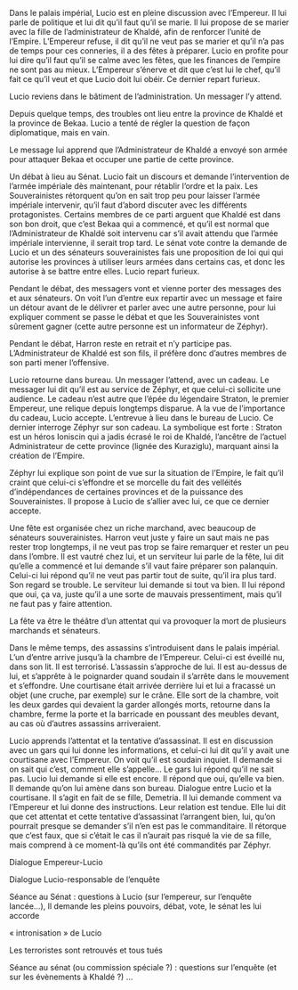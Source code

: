 Dans le palais impérial, Lucio est en pleine discussion avec l’Empereur. Il lui parle de politique et lui dit qu’il faut qu’il se marie. Il lui propose de se marier avec la fille de l’administrateur de Khaldé, afin de renforcer l’unité de l’Empire. L’Empereur refuse, il dit qu’il ne veut pas se marier et qu’il n’a pas de temps pour ces conneries, il a des fêtes à préparer. Lucio en profite pour lui dire qu’il faut qu’il se calme avec les fêtes, que les finances de l’empire ne sont pas au mieux. L’Empereur s’énerve et dit que c’est lui le chef, qu’il fait ce qu’il veut et que Lucio doit lui obéir. Ce dernier repart furieux.

Lucio reviens dans le bâtiment de l’administration. Un messager l’y attend.

Depuis quelque temps, des troubles ont lieu entre la province de Khaldé et la province de Bekaa. Lucio a tenté de régler la question de façon diplomatique, mais en vain.

Le message lui apprend que l’Administrateur de Khaldé a envoyé son armée pour attaquer Bekaa et occuper une partie de cette province.

Un débat à lieu au Sénat. Lucio fait un discours et demande l’intervention de l’armée impériale dès maintenant, pour rétablir l’ordre et la paix. Les Souverainistes rétorquent qu’on en sait trop peu pour laisser l’armée impériale intervenir, qu’il faut d’abord discuter avec les différents protagonistes. Certains membres de ce parti arguent que Khaldé est dans son bon droit, que c’est Bekaa qui a commencé, et qu’il est normal que l’Administrateur de Khaldé soit intervenu car s’il avait attendu que l’armée impériale intervienne, il serait trop tard. Le sénat vote contre la demande de Lucio et un des sénateurs souverainistes fais une proposition de loi qui qui autorise les provinces à utiliser leurs armées dans certains cas, et donc les autorise à se battre entre elles. Lucio repart furieux.

Pendant le débat, des messagers vont et vienne porter des messages des et aux sénateurs. On voit l’un d’entre eux repartir avec un message et faire un détour avant de le délivrer et parler avec une autre personne, pour lui expliquer comment se passe le débat et que les Souverainistes vont sûrement gagner (cette autre personne est un informateur de Zéphyr).

Pendant le débat, Harron reste en retrait et n’y participe pas. L’Administrateur de Khaldé est son fils, il préfère donc d’autres membres de son parti mener l’offensive.

Lucio retourne dans bureau. Un messager l’attend, avec un cadeau. Le messager lui dit qu’il est au service de Zéphyr, et que celui-ci sollicite une audience. Le cadeau n’est autre que l’épée du légendaire Straton, le premier Empereur, une relique depuis longtemps disparue. A la vue de l’importance du cadeau, Lucio accepte.
L’entrevue à lieu dans le bureau de Lucio. Ce dernier interroge Zéphyr sur son cadeau. La symbolique est forte : Straton est un héros Ioniscin qui a jadis écrasé le roi de Khaldé, l’ancêtre de l’actuel Administrateur de cette province (lignée des Kuraziglu), marquant ainsi la création de l’Empire.

Zéphyr lui explique son point de vue sur la situation de l’Empire, le fait qu’il craint que celui-ci s’effondre et se morcelle du fait des velléités d’indépendances de certaines provinces et de la puissance des Souverainistes. Il propose à Lucio de s’allier avec lui, ce que ce dernier accepte.

Une fête est organisée chez un riche marchand, avec beaucoup de sénateurs souverainistes. Harron veut juste y faire un saut mais ne pas rester trop longtemps, il ne veut pas trop se faire remarquer et rester un peu dans l’ombre. Il est vautré chez lui, et un serviteur lui parle de la fête, lui dit qu’elle a commencé et lui demande s’il vaut faire préparer son palanquin. Celui-ci lui répond qu’il ne veut pas partir tout de suite, qu’il ira plus tard. Son regard se trouble. Le serviteur lui demande si tout va bien. Il lui répond que oui, ça va, juste qu’il a une sorte de mauvais pressentiment, mais qu’il ne faut pas y faire attention.

La fête va être le théâtre d’un attentat qui va provoquer la mort de plusieurs marchands et sénateurs.

Dans le même temps, des assassins s’introduisent dans le palais impérial. L’un d’entre arrive jusqu’à la chambre de l’Empereur. Celui-ci est éveillé nu, dans son lit. Il est terrorisé. L’assassin s’approche de lui. Il est au-dessus de lui, et s’apprête à le poignarder quand soudain il s’arrête dans le mouvement et s’effondre. Une courtisane était arrivée derrière lui et lui a fracassé un objet (une cruche, par exemple) sur le crâne. Elle sort de la chambre, voit les deux gardes qui devaient la garder allongés morts, retourne dans la chambre, ferme la porte et la barricade en poussant des meubles devant, au cas où d’autres assassins arriveraient.

Lucio apprends l’attentat et la tentative d’assassinat. Il est en discussion avec un gars qui lui donne les informations, et celui-ci lui dit qu’il y avait une courtisane avec l’Empereur. On voit qu’il est soudain inquiet. Il demande si on sait qui c’est, comment elle s’appelle… Le gars lui répond qu’il ne sait pas. Lucio lui demande si elle est encore. Il répond que oui, qu’elle va bien. Il demande qu’on lui amène dans son bureau.
Dialogue entre Lucio et la courtisane. Il s’agit en fait de se fille, Demetria. Il lui demande comment va l’Empereur et lui donne des instructions. Leur relation est tendue. Elle lui dit que cet attentat et cette tentative d’assassinat l’arrangent bien, lui, qu’on pourrait presque se demander s’il n’en est pas le commanditaire. Il rétorque que c’est faux, que si c’était le cas il n’aurait pas risqué la vie de sa fille, mais comprend à ce moment-là qu’ils ont été commandités par Zéphyr.  


Dialogue Empereur-Lucio


Dialogue Lucio-responsable de l’enquête


Séance au Sénat : questions à Lucio (sur l’empereur, sur l’enquête lancée…), Il demande les pleins pouvoirs, débat, vote, le sénat les lui accorde


« intronisation » de Lucio


Les terroristes sont retrouvés et tous tués


Séance au sénat (ou commission spéciale ?) : questions sur l’enquête (et sur les évènements à Khaldé ?)
…
